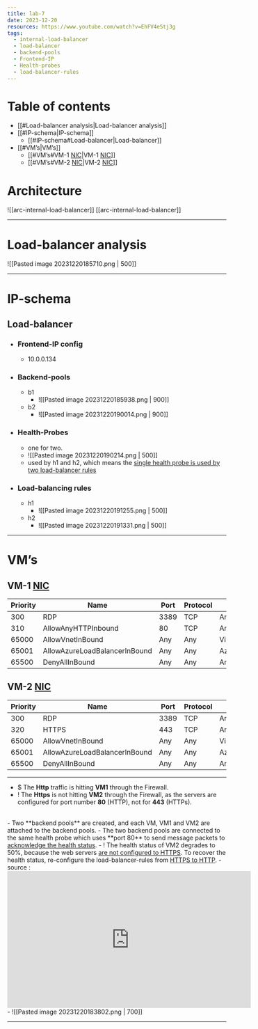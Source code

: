 ```yaml
---
title: lab-7
date: 2023-12-20
resources: https://www.youtube.com/watch?v=EhFV4eStj3g
tags:
  - internal-load-balancer
  - load-balancer
  - backend-pools
  - Frontend-IP
  - Health-probes
  - load-balancer-rules
---
```

# Table of contents

- [[#Load-balancer analysis|Load-balancer analysis]]
- [[#IP-schema|IP-schema]]
	- [[#IP-schema#Load-balancer|Load-balancer]]
- [[#VM’s|VM’s]]
	- [[#VM’s#VM-1 <u>NIC</u>|VM-1 <u>NIC</u>]]
	- [[#VM’s#VM-2 <u>NIC</u>|VM-2 <u>NIC</u>]]

# Architecture

![[arc-internal-load-balancer]]
[[arc-internal-load-balancer]]

---
# Load-balancer analysis

![[Pasted image 20231220185710.png | 500]]

---
# IP-schema

## Load-balancer

- ### Frontend-IP config
	- 10.0.0.134
- ### Backend-pools
	- b1
		- ![[Pasted image 20231220185938.png | 900]]
	- b2
		- ![[Pasted image 20231220190014.png | 900]]
- ### Health-Probes
	- one for two.
	- ![[Pasted image 20231220190214.png | 500]]
	- used by h1 and h2, which means the <u>single health probe is used by two load-balancer rules</u>
- ### Load-balancing rules
	- h1
		- ![[Pasted image 20231220191255.png | 500]]
	- h2
		- ![[Pasted image 20231220191331.png | 500]]

---
# VM’s

## VM-1 <u>NIC</u>

| Priority | Name                          | Port | Protocol | Source            | Destination    | Action |     |
| -------- | ----------------------------- | ---- | -------- | ----------------- | -------------- | ------ | --- |
| 300      | RDP                           | 3389 | TCP      | Any               | Any            | Allow  |     |
| 310      | AllowAnyHTTPInbound           | 80   | TCP      | Any               | Any            | Allow  |     |
| 65000    | AllowVnetInBound              | Any  | Any      | VirtualNetwork    | VirtualNetwork | Allow  |     |
| 65001    | AllowAzureLoadBalancerInBound | Any  | Any      | AzureLoadBalancer | Any            | Allow  |     |
| 65500    | DenyAllInBound                | Any  | Any      | Any               | Any            | Deny   |     |

## VM-2 <u>NIC</u>

| Priority | Name                          | Port | Protocol | Source            | Destination    | Action |     |
| -------- | ----------------------------- | ---- | -------- | ----------------- | -------------- | ------ | --- |
| 300      | RDP                           | 3389 | TCP      | Any               | Any            | Allow  |     |
| 320      | HTTPS                         | 443  | TCP      | Any               | Any            | Allow  |     |
| 65000    | AllowVnetInBound              | Any  | Any      | VirtualNetwork    | VirtualNetwork | Allow  |     |
| 65001    | AllowAzureLoadBalancerInBound | Any  | Any      | AzureLoadBalancer | Any            | Allow  |     |
| 65500    | DenyAllInBound                | Any  | Any      | Any               | Any            | Deny   |     |

---

- $ The **Http** traffic is hitting **VM1** through the Firewall.
- ! The **Https** is not hitting **VM2** through the Firewall, as the servers are configured for port number **80** (HTTP), not for **443** (HTTPs).
<br>
- Two **backend pools** are created, and each VM, VM1 and VM2 are attached to the backend pools.
- The two backend pools are connected to the same health probe which uses **port 80** to send message packets to <u>acknowledge the health status</u>.
- ! The health status of VM2 degrades to 50%, because the web servers <u>are not configured to HTTPS</u>. To recover the health status, re-configure the load-balancer-rules from <u>HTTPS to HTTP</u>.
- source : <iframe width="560" height="315" src="https://www.youtube.com/embed/EhFV4eStj3g?si=P9iaFcNP7kImxN9B&amp;start=652" title="YouTube video player" frameborder="0" allow="accelerometer; autoplay; clipboard-write; encrypted-media; gyroscope; picture-in-picture; web-share" allowfullscreen></iframe>
- 
![[Pasted image 20231220183802.png | 700]]

---